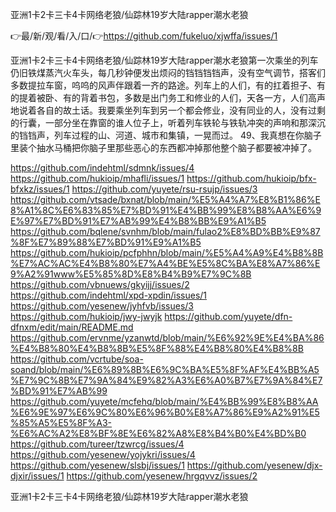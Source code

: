 亚洲1卡2卡三卡4卡网络老狼/仙踪林19岁大陆rapper潮水老狼

👉最/新/观/看/入/口/👉https://github.com/fukeluo/xjwffa/issues/1

亚洲1卡2卡三卡4卡网络老狼/仙踪林19岁大陆rapper潮水老狼第一次乘坐的列车仍旧铁煤蒸汽火车头，每几秒钟便发出烦闷的铛铛铛铛声，没有空气调节，搭客们多数提拉车窗，呜呜的风声伴跟着一齐的路途。列车上的人们，有的扛着担子、有的提着被卧、有的背着书包，多数是出门务工和修业的人们，天各一方，人们高声地说着各自的故土话。我要乘坐列车到另一个都会修业，没有同业的人，没有过剩的行囊，一部分坐在靠窗的谁人位子上，听着列车铁轮与铁轨冲突的声响和那深沉的铛铛声，列车过程的山、河道、城市和集镇，一晃而过。
49、我真想在你脑子里装个抽水马桶把你脑子里那些恶心的东西都冲掉那他整个脑子都要被冲掉了。


https://github.com/indehtml/sdmnk/issues/4
https://github.com/hukioip/mhafli/issues/1
https://github.com/hukioip/bfx-bfxkz/issues/1
https://github.com/yuyete/rsu-rsujp/issues/3
https://github.com/vtsade/bxnat/blob/main/%E5%A4%A7%E8%B1%86%E8%A1%8C%E6%83%85%E7%BD%91%E4%BB%99%E8%B8%AA%E6%9E%97%E7%BD%91%E7%AB%99%E4%B8%BB%E9%A1%B5
https://github.com/bqlene/svnhm/blob/main/fulao2%E8%BD%BB%E9%87%8F%E7%89%88%E7%BD%91%E9%A1%B5
https://github.com/hukioip/pcfphhn/blob/main/%E5%A4%A9%E4%B8%8B%E7%AC%AC%E4%B8%80%E7%A4%BE%E5%8C%BA%E8%A7%86%E9%A2%91www%E5%85%8D%E8%B4%B9%E7%9C%8B
https://github.com/vbnuews/gkyijj/issues/2
https://github.com/indehtml/xpd-xpdin/issues/1
https://github.com/yesenew/jyhfvb/issues/3
https://github.com/hukioip/jwy-jwyjk
https://github.com/yuyete/dfn-dfnxm/edit/main/README.md
https://github.com/ervnme/yzanwtd/blob/main/%E6%92%9E%E4%BA%86%E4%B8%80%E4%B8%8B%E5%8F%88%E4%B8%80%E4%B8%8B
https://github.com/vcrtube/soa-soand/blob/main/%E6%89%8B%E6%9C%BA%E5%8F%AF%E4%BB%A5%E7%9C%8B%E7%9A%84%E9%82%A3%E6%A0%B7%E7%9A%84%E7%BD%91%E7%AB%99
https://github.com/yuyete/mcfehq/blob/main/%E4%BB%99%E8%B8%AA%E6%9E%97%E6%9C%80%E6%96%B0%E8%A7%86%E9%A2%91%E5%85%A5%E5%8F%A3-%E6%AC%A2%E8%BF%8E%E6%82%A8%E8%B4%B0%E4%BD%B0
https://github.com/tureer/tzwrcg/issues/4
https://github.com/yesenew/yojykri/issues/4
https://github.com/yesenew/slsbj/issues/1
https://github.com/yesenew/djx-djxir/issues/1
https://github.com/yesenew/hrgqvvz/issues/2

亚洲1卡2卡三卡4卡网络老狼/仙踪林19岁大陆rapper潮水老狼
